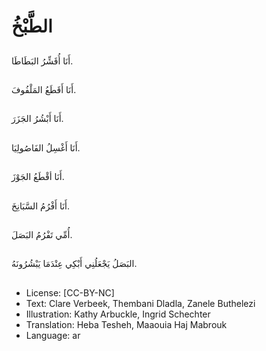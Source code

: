 # الطَّبْخُ

##
أَنَا أُقَشِّرُ البَطَاطَا.

##
أَنَا أَقَطَعُ المَلْفُوفَ.

##
أَنَا أَبْشُرُ الجَزَرَ.

##
أَنَا أَغْسِلُ الفَاصُولِيَا.

##
أَنَا أقْطَعُ الجَوْزَ.

##
أَنَا أَفْرُمُ السَّبَانِخَ.

##
أُمِّي تَفْرُمُ البَصَلَ.

##
البَصَلُ يَجْعَلُنِي أَبْكِي عِنْدَمَا يَبْشُرُونَهُ.

##
* License: [CC-BY-NC]
* Text: Clare Verbeek, Thembani Dladla, Zanele Buthelezi
* Illustration: Kathy Arbuckle, Ingrid Schechter
* Translation: Heba Tesheh, Maaouia Haj Mabrouk
* Language: ar
